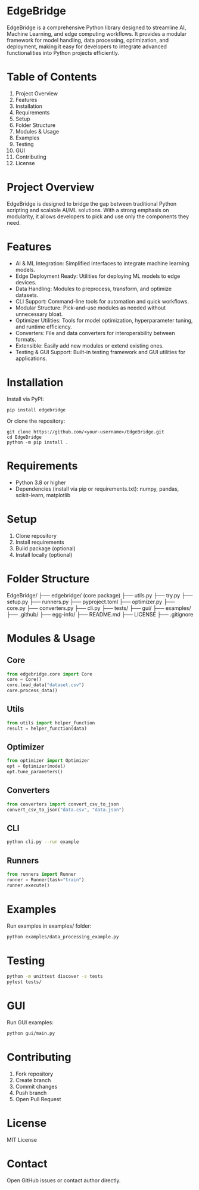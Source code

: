 # EdgeBridge

EdgeBridge is a comprehensive Python library designed to streamline AI, Machine Learning, and edge computing workflows. It provides a modular framework for model handling, data processing, optimization, and deployment, making it easy for developers to integrate advanced functionalities into Python projects efficiently.

# Table of Contents
1. Project Overview
2. Features
3. Installation
4. Requirements
5. Setup
6. Folder Structure
7. Modules & Usage
8. Examples
9. Testing
10. GUI
11. Contributing
12. License

# Project Overview
EdgeBridge is designed to bridge the gap between traditional Python scripting and scalable AI/ML solutions. With a strong emphasis on modularity, it allows developers to pick and use only the components they need.

# Features
- AI & ML Integration: Simplified interfaces to integrate machine learning models.
- Edge Deployment Ready: Utilities for deploying ML models to edge devices.
- Data Handling: Modules to preprocess, transform, and optimize datasets.
- CLI Support: Command-line tools for automation and quick workflows.
- Modular Structure: Pick-and-use modules as needed without unnecessary bloat.
- Optimizer Utilities: Tools for model optimization, hyperparameter tuning, and runtime efficiency.
- Converters: File and data converters for interoperability between formats.
- Extensible: Easily add new modules or extend existing ones.
- Testing & GUI Support: Built-in testing framework and GUI utilities for applications.

# Installation
Install via PyPI:
```
pip install edgebridge
```
Or clone the repository:
```
git clone https://github.com/<your-username>/EdgeBridge.git
cd EdgeBridge
python -m pip install .
```

# Requirements
- Python 3.8 or higher
- Dependencies (install via pip or requirements.txt): numpy, pandas, scikit-learn, matplotlib

# Setup
1. Clone repository
2. Install requirements
3. Build package (optional)
4. Install locally (optional)

# Folder Structure
EdgeBridge/
├── edgebridge/ (core package)
├── utils.py
├── try.py
├── setup.py
├── runners.py
├── pyproject.toml
├── optimizer.py
├── core.py
├── converters.py
├── cli.py
├── tests/
├── gui/
├── examples/
├── .github/
├── egg-info/
├── README.md
├── LICENSE
├── .gitignore

# Modules & Usage
## Core
```python
from edgebridge.core import Core
core = Core()
core.load_data("dataset.csv")
core.process_data()
```
## Utils
```python
from utils import helper_function
result = helper_function(data)
```
## Optimizer
```python
from optimizer import Optimizer
opt = Optimizer(model)
opt.tune_parameters()
```
## Converters
```python
from converters import convert_csv_to_json
convert_csv_to_json("data.csv", "data.json")
```
## CLI
```bash
python cli.py --run example
```
## Runners
```python
from runners import Runner
runner = Runner(task="train")
runner.execute()
```

# Examples
Run examples in examples/ folder:
```bash
python examples/data_processing_example.py
```

# Testing
```bash
python -m unittest discover -s tests
pytest tests/
```

# GUI
Run GUI examples:
```bash
python gui/main.py
```

# Contributing
1. Fork repository
2. Create branch
3. Commit changes
4. Push branch
5. Open Pull Request

# License
MIT License

# Contact
Open GitHub issues or contact author directly.

